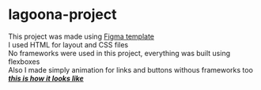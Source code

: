 # lagoona-project
This project was made using <a href = 'https://www.figma.com/file/tjkkfkHDXlGscyVbS3emln/Lagoona?node-id=0%3A1&mode=dev'>Figma template</a>  
I used HTML for layout and CSS files  
No frameworks were used in this project, everything was built using flexboxes  
Also I made simply animation for links and buttons withous frameworks too  
<a href = 'https://lagoona-project.netlify.app/'> ___this is how it looks like___ </a>
